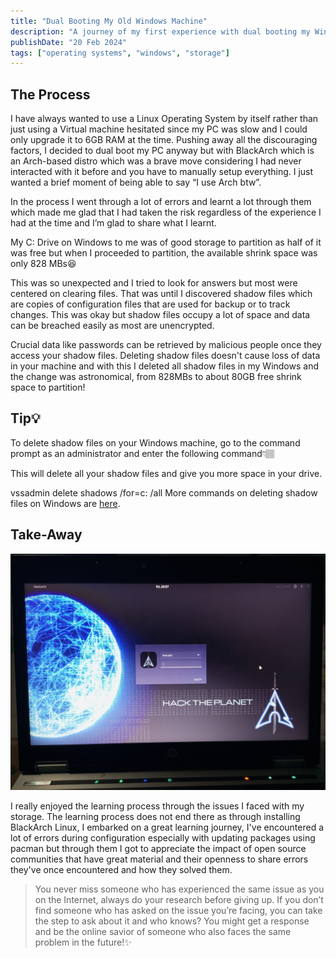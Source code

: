 ```yaml
---
title: "Dual Booting My Old Windows Machine"
description: "A journey of my first experience with dual booting my Windows PC with BlackArch and how I fixed my storage issues during partitioning"
publishDate: "20 Feb 2024"
tags: ["operating systems", "windows", "storage"]
---
```

## The Process
I have always wanted to use a Linux Operating System by itself rather than just using a Virtual machine hesitated since my PC was slow and I could only upgrade it to 6GB RAM at the time. Pushing away all the discouraging factors, I decided to dual boot my PC anyway but with BlackArch which is an Arch-based distro which was a brave move considering I had never interacted with it before and you have to manually setup everything. I just wanted a brief moment of being able to say “I use Arch btw”.

In the process I went through a lot of errors and learnt a lot through them which made me glad that I had taken the risk regardless of the experience I had at the time and I’m glad to share what I learnt.

My C: Drive on Windows to me was of good storage to partition as half of it was free but when I proceeded to partition, the available shrink space was only 828 MBs😆

This was so unexpected and I tried to look for answers but most were centered on clearing files. That was until I discovered shadow files which are copies of configuration files that are used for backup or to track changes. This was okay but shadow files occupy a lot of space and data can be breached easily as most are unencrypted.

Crucial data like passwords can be retrieved by malicious people once they access your shadow files. Deleting shadow files doesn't cause loss of data in your machine and with this I deleted all shadow files in my Windows and the change was astronomical, from 828MBs to about 80GB free shrink space to partition!

## Tip💡
To delete shadow files on your Windows machine, go to the command prompt as an administrator and enter the following command👇🏽

This will delete all your shadow files and give you more space in your drive.

vssadmin delete shadows /for=c: /all
More commands on deleting shadow files on Windows are [here](https://learn.microsoft.com/en-us/windows-server/administration/windows-commands/vssadmin-delete-shadows).

## Take-Away
![My old Windows Machine dual booted with BlackArch](./oldpc.jpeg)

I really enjoyed the learning process through the issues I faced with my storage. The learning process does not end there as through installing BlackArch Linux, I embarked on a great learning journey, I've encountered a lot of errors during configuration especially with updating packages using pacman but through them I got to appreciate the impact of open source communities that have great material and their openness to share errors they've once encountered and how they solved them.

> You never miss someone who has experienced the same issue as you on the Internet, always do your research before giving up. If you don’t find someone who has asked on the issue you’re facing, you can take the step to ask about it and who knows? You might get a response and be the online savior of someone who also faces the same problem in the future!✨